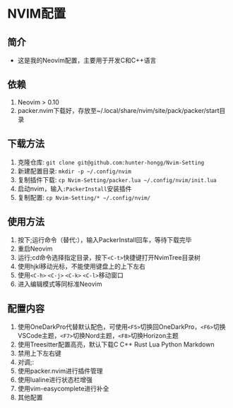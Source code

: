 # NVIM配置
## 简介
- 这是我的Neovim配置，主要用于开发C和C++语言
## 依赖
1. Neovim > 0.10
2. packer.nvim下载好，存放至~/.local/share/nvim/site/pack/packer/start目录
## 下载方法
1. 克隆仓库: `git clone git@github.com:hunter-hongg/Nvim-Setting`
2. 新建配置目录: `mkdir -p ~/.config/nvim `
3. 复制插件下载: `cp Nvim-Setting/packer.lua ~/.config/nvim/init.lua`
4. 启动nvim，输入`:PackerInstall`安装插件
5. 复制配置: `cp Nvim-Setting/* ~/.config/nvim/`

## 使用方法 
1. 按下;运行命令（替代:），输入PackerInstall回车，等待下载完毕 
2. 重启Neovim 
3. 运行;cd命令选择指定目录，按下`<C-t>`快捷键打开NvimTree目录树
4. 使用hjkl移动光标，不能使用键盘上的上下左右
5. 使用`<C-h>` `<C-j>` `<C-k>` `<C-l>`移动窗口 
6. 进入编辑模式等同标准Neovim 
## 配置内容
1. 使用OneDarkPro代替默认配色，可使用`<F5>`切换回OneDarkPro，`<F6>`切换VSCode主题，`<F7>`切换Nord主题，`<F8>`切换Horizon主题
2. 使用Treesitter配置高亮，默认下载C C++ Rust Lua Python Markdown 
3. 禁用上下左右键
4. 对调;:
5. 使用packer.nvim进行插件管理
6. 使用lualine进行状态栏增强
7. 使用vim-easycomplete进行补全
8. 其他配置

